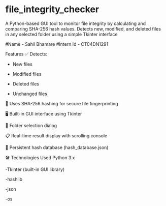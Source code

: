 # file_integrity_checker
A Python-based GUI tool to monitor file integrity by calculating and comparing SHA-256 hash values. Detects new, modified, and deleted files in any selected folder using a simple Tkinter interface

#Name - Sahil Bhamare
#Intern Id - CT04DN1291


Features
✅ Detects:

  * New files

  * Modified files

  * Deleted files

  * Unchanged files

🧠 Uses SHA-256 hashing for secure file fingerprinting

🖥️ Built-in GUI interface using Tkinter

📁 Folder selection dialog

📋 Real-time result display with scrolling console

💾 Persistent hash database (hash_database.json)

🛠️ Technologies Used
Python 3.x

  -Tkinter (built-in GUI library)

  -hashlib

  -json

  -os

